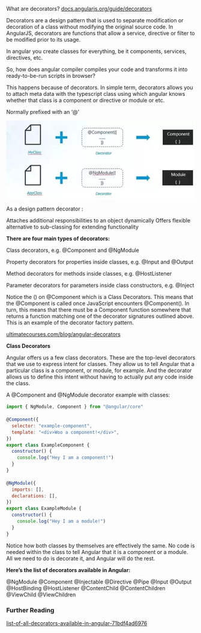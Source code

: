 What are decorators?
[docs.angularjs.org/guide/decorators](https://docs.angularjs.org/guide/decorators)

Decorators are a design pattern that is used to separate modification or decoration of a class without modifying the original source code. In AngularJS, decorators are functions that allow a service, directive or filter to be modified prior to its usage.

In angular you create classes for everything, be it components, services, directives, etc.

So, how does angular compiler compiles your code and transforms it into ready-to-be-run scripts in browser?

This happens because of decorators. In simple term, decorators allows you to attach meta data with the typescript class using which angular knows whether that class is a component or directive or module or etc.

Normally prefixed with an ‘@’

<img src="./decorators.webp">

As a design pattern decorator :

Attaches additional responsibilities to an object dynamically
Offers flexible alternative to sub-classing for extending functionality

**There are four main types of decorators:**

Class decorators, e.g. @Component and @NgModule

Property decorators for properties inside classes, e.g. @Input and @Output

Method decorators for methods inside classes, e.g. @HostListener

Parameter decorators for parameters inside class constructors, e.g. @Inject

Notice the () on @Component which is a Class Decorators. This means that the @Component is called once JavaScript encounters @Component(). In turn, this means that there must be a Component function somewhere that returns a function matching one of the decorator signatures outlined above. This is an example of the decorator factory pattern.

[ultimatecourses.com/blog/angular-decorators](https://ultimatecourses.com/blog/angular-decorators)

**Class Decorators**

Angular offers us a few class decorators. These are the top-level decorators that we use to express intent for classes. They allow us to tell Angular that a particular class is a component, or module, for example. And the decorator allows us to define this intent without having to actually put any code inside the class.

A @Component and @NgModule decorator example with classes:

```js
import { NgModule, Component } from "@angular/core"

@Component({
  selector: "example-component",
  template: "<div>Woo a component!</div>",
})
export class ExampleComponent {
  constructor() {
    console.log("Hey I am a component!")
  }
}

@NgModule({
  imports: [],
  declarations: [],
})
export class ExampleModule {
  constructor() {
    console.log("Hey I am a module!")
  }
}
```

Notice how both classes by themselves are effectively the same. No code is needed within the class to tell Angular that it is a component or a module. All we need to do is decorate it, and Angular will do the rest.

**Here’s the list of decorators available in Angular:**

@NgModule
@Component
@Injectable
@Directive
@Pipe
@Input
@Output
@HostBinding
@HostListener
@ContentChild
@ContentChildren
@ViewChild
@ViewChildren

### Further Reading

[list-of-all-decorators-available-in-angular-71bdf4ad6976](https://medium.com/@madhavmahesh/list-of-all-decorators-available-in-angular-71bdf4ad6976)
